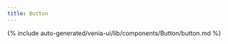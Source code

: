 ```yaml
---
title: Button
---
```


<!--
The reference doc content is generated automatically from the source code.
To update this section, update the doc blocks in the source code
-->

{% include auto-generated/venia-ui/lib/components/Button/button.md %}